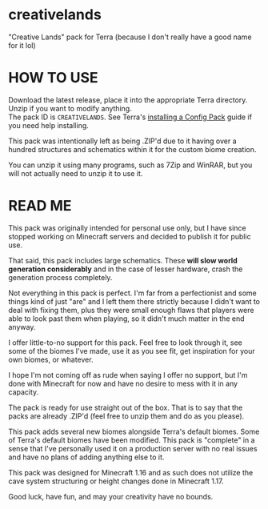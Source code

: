 # creativelands
"Creative Lands" pack for Terra
(because I don't really have a good name for it lol)


# HOW TO USE

Download the latest release, place it into the appropriate Terra directory. Unzip if you want to modify anything.    
The pack ID is `CREATIVELANDS`. See Terra's [installing a Config Pack](https://github.com/PolyhedralDev/Terra/wiki/Config-Packs#how-do-i-install-a-pack) guide if you need help installing.

This pack was intentionally left as being .ZIP'd due to it having over a hundred structures and schematics within it for the custom biome creation.

You can unzip it using many programs, such as 7Zip and WinRAR, but you will not actually need to unzip it to use it.

# READ ME

This pack was originally intended for personal use only, but I have since stopped working on Minecraft servers and decided to publish it for public use.

That said, this pack includes large schematics. These **will slow world generation considerably** and in the case of lesser hardware, crash the generation process completely.

Not everything in this pack is perfect. I'm far from a perfectionist and some things kind of just "are" and I left them there strictly because I didn't want to deal with fixing them, plus they were small enough flaws that players were able to look past them when playing, so it didn't much matter in the end anyway.

I offer little-to-no support for this pack. Feel free to look through it, see some of the biomes I've made, use it as you see fit, get inspiration for your own biomes, or whatever.

I hope I'm not coming off as rude when saying I offer no support, but I'm done with Minecraft for now and have no desire to mess with it in any capacity.

The pack is ready for use straight out of the box. That is to say that the packs are already .ZIP'd (feel free to unzip them and do as you please).

This pack adds several new biomes alongside Terra's default biomes. Some of Terra's default biomes have been modified. This pack is "complete" in a sense that I've personally used it on a production server with no real issues and have no plans of adding anything else to it.

This pack was designed for Minecraft 1.16 and as such does not utilize the cave system structuring or height changes done in Minecraft 1.17.

Good luck, have fun, and may your creativity have no bounds.
